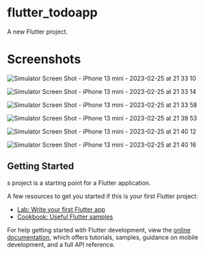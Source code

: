 # flutter_todoapp

A new Flutter project.

# Screenshots 

![Simulator Screen Shot - iPhone 13 mini - 2023-02-25 at 21 33 10](https://user-images.githubusercontent.com/71372627/221368221-2cf38611-147d-428b-a801-6c69f48777c5.png)

![Simulator Screen Shot - iPhone 13 mini - 2023-02-25 at 21 33 14](https://user-images.githubusercontent.com/71372627/221368234-156e553e-d7dc-4ad0-b2c9-eb10cdbd6a7f.png)

![Simulator Screen Shot - iPhone 13 mini - 2023-02-25 at 21 33 58](https://user-images.githubusercontent.com/71372627/221368257-46f59019-d601-4e51-9cc3-27757710d949.png)

![Simulator Screen Shot - iPhone 13 mini - 2023-02-25 at 21 39 53](https://user-images.githubusercontent.com/71372627/221368264-2a1c3c6d-ab65-40ff-a00b-ef43a0829ed4.png)

![Simulator Screen Shot - iPhone 13 mini - 2023-02-25 at 21 40 12](https://user-images.githubusercontent.com/71372627/221368275-ca071b8b-eab7-4731-8e54-f6c8d23297e0.png)

![Simulator Screen Shot - iPhone 13 mini - 2023-02-25 at 21 40 16](https://user-images.githubusercontent.com/71372627/221368282-ecdd7979-c77a-4675-b2a3-8896a18160dd.png)


## Getting Started


s project is a starting point for a Flutter application.

A few resources to get you started if this is your first Flutter project:

- [Lab: Write your first Flutter app](https://docs.flutter.dev/get-started/codelab)
- [Cookbook: Useful Flutter samples](https://docs.flutter.dev/cookbook)

For help getting started with Flutter development, view the
[online documentation](https://docs.flutter.dev/), which offers tutorials,
samples, guidance on mobile development, and a full API reference.
